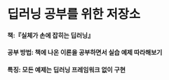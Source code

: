 # 딥러닝 공부를 위한 저장소

#### 책:『실체가 손에 잡히는 딥러닝』
#### 공부 방법: 책에 나온 이론을 공부하면서 실습 예제 따라해보기
#### 특징: 모든 예제는 딥러닝 프레임워크 없이 구현
